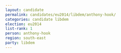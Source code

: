 ```yaml
---
layout: candidate
permalink: candidates/eu2014/libdem/anthony-hook/
categories: candidate libdem
election: eu2014
list-rank: 1
person: anthony-hook
region: south-east
party: libdem
---
```

